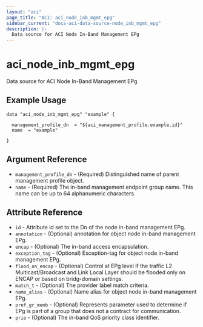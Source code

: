 ```yaml
---
layout: "aci"
page_title: "ACI: aci_node_inb_mgmt_epg"
sidebar_current: "docs-aci-data-source-node_inb_mgmt_epg"
description: |-
  Data source for ACI Node In-Band Management EPg
---
```


# aci_node_inb_mgmt_epg

Data source for ACI Node In-Band Management EPg

## Example Usage

```hcl
data "aci_node_inb_mgmt_epg" "example" {

  management_profile_dn  = "${aci_management_profile.example.id}"
  name  = "example"

}
```

## Argument Reference

- `management_profile_dn` - (Required) Distinguished name of parent management profile object.
- `name` - (Required) The in-band management endpoint group name. This name can be up to 64 alphanumeric characters.

## Attribute Reference

- `id` - Attribute id set to the Dn of the node in-band management EPg.
- `annotation` - (Optional) annotation for object node in-band management EPg.
- `encap` - (Optional) The in-band access encapsulation.
- `exception_tag` - (Optional) Exception-tag for object node in-band management EPg.
- `flood_on_encap` - (Optional) Control at EPg level if the traffic L2 Multicast/Broadcast and Link Local Layer should be flooded only on ENCAP or based on bridg-domain settings.
- `match_t` - (Optional) The provider label match criteria.
- `name_alias` - (Optional) Name alias for object node in-band management EPg.
- `pref_gr_memb` - (Optional) Represents parameter used to determine if EPg is part of a group that does not a contract for communication.
- `prio` - (Optional) The in-band QoS priority class identifier.
